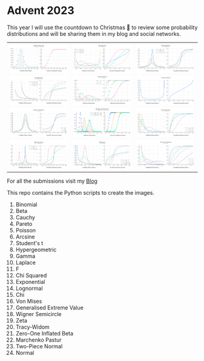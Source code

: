 # Advent 2023

This year I will use the countdown to Christmas 🎄 to review some probability distributions and will be sharing them in my blog and social networks.

|                                                   |                                                        |                                                    |
|---------------------------------------------------|--------------------------------------------------------|----------------------------------------------------|
| <img width="100%" src="figures/01_Binomial.png">  | <img width="100%" src="figures/02_Beta.png">           | <img width="100%" src="figures/03_Cauchy.png">     |
| <img width="100%" src="figures/04_Pareto.png">    | <img width="100%" src="figures/05_Poisson.png">        | <img width="100%" src="figures/06_Arcsine.png">    |
| <img width="100%" src="figures/07_Student_t.png"> | <img width="100%" src="figures/08_Hypergeometric.png"> | <img width="100%" src="figures/09_Gamma.png">      |
| <img width="100%" src="figures/10_Laplace.png">   | <img width="100%" src="figures/11_F.png">              | <img width="100%" src="figures/12_ChiSquared.png"> |


For all the submissions visit my [Blog](https://quantgirl.blog/advent-calendar-2023/) 

This repo contains the Python scripts to create the images.

1. Binomial
2. Beta 
3. Cauchy
4. Pareto
5. Poisson
6.  Arcsine
7.  Student's t
8.  Hypergeometric
9.  Gamma
10.  Laplace
11.  F
12.  Chi Squared
13.  Exponential
14.  Lognormal
15.  Chi
16.  Von Mises
17.  Generalised Extreme Value
18.  Wigner Semicircle
19.  Zeta
20.  Tracy-Widom 
21.  Zero-One Inflated Beta
22.  Marchenko Pastur
23.  Two-Piece Normal
24.  Normal

